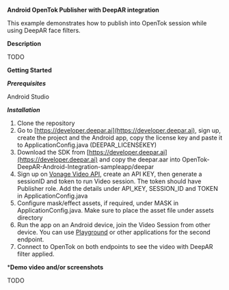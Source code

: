 **Android OpenTok Publisher with DeepAR integration**

This example demonstrates how to publish into OpenTok session while using DeepAR face filters.

**Description**

TODO

**Getting Started**

_**Prerequisites**_

Android Studio

_**Installation**_

1.  Clone the repository
2.  Go to [https://developer.deepar.ai](https://developer.deepar.ai), sign up, create the project and the Android app, copy the license key and paste it to ApplicationConfig.java (DEEPAR_LICENSEKEY)
3.  Download the SDK from [https://developer.deepar.ai](https://developer.deepar.ai) and copy the deepar.aar into OpenTok-DeepAR-Android-Integration-sampleapp/deepar
4.  Sign up on [Vonage Video API](https://www.vonage.com/communications-apis/video/), create an API KEY, then generate a sessionID and token to run Video session. The token should have Publisher role. Add the details under API_KEY, SESSION_ID and TOKEN in ApplicationConfig.java
5.  Configure mask/effect assets, if required, under MASK in ApplicationConfig.java. Make sure to place the asset file under assets directory
6.  Run the app on an Android device, join the Video Session from other device. You can use [Playground](https://tokbox.com/developer/tools/playground/) or other applications for the second endpoint.
7.  Connect to OpenTok on both endpoints to see the video with DeepAR filter applied.

***Demo video and/or screenshots**

TODO
